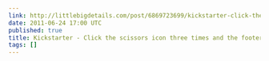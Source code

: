 ```yaml
---
link: http://littlebigdetails.com/post/6869723699/kickstarter-click-the-scissors-icon-three-times
date: 2011-06-24 17:00 UTC
published: true
title: Kickstarter - Click the scissors icon three times and the footer...
tags: []
---
```



